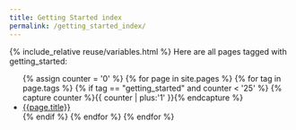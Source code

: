 ```yaml
---
title: Getting Started index
permalink: /getting_started_index/
---
```

{% include_relative reuse/variables.html %}
Here are all pages tagged with getting_started:

<ul>
{% assign counter = '0' %}
{% for page in site.pages %}
{% for tag in page.tags %}
{% if tag == "getting_started" and counter < '25' %}
{% capture counter %}{{ counter | plus:'1' }}{% endcapture %}
<li><a href="{{ page.permalink | prepend: site.baseurl }}">{{page.title}}</a></li>
{% endif %}
{% endfor %}
{% endfor %} 
</ul>
